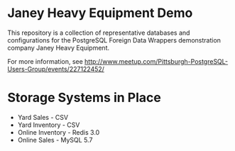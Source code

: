 # Janey Heavy Equipment Demo

This repository is a collection of representative databases and configurations for the PostgreSQL Foreign Data Wrappers demonstration company Janey Heavy Equipment.

For more information, see http://www.meetup.com/Pittsburgh-PostgreSQL-Users-Group/events/227122452/


# Storage Systems in Place
- Yard Sales - CSV
- Yard Inventory - CSV
- Online Inventory - Redis 3.0
- Online Sales - MySQL 5.7

